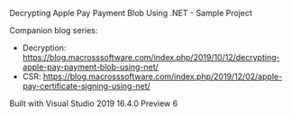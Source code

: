 Decrypting Apple Pay Payment Blob Using .NET - Sample Project

Companion blog series:

* Decryption: https://blog.macrosssoftware.com/index.php/2019/10/12/decrypting-apple-pay-payment-blob-using-net/
* CSR: https://blog.macrosssoftware.com/index.php/2019/12/02/apple-pay-certificate-signing-using-net/

Built with Visual Studio 2019 16.4.0 Preview 6